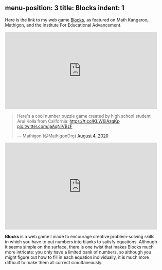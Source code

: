 
menu-position: 3
title: Blocks
indent: 1
---

Here is the link to my web game [Blocks](https://blocks-ak.web.app/), as featured on Math Kangaroo, Mathigon, and the Institute For Educational Advancement.

<iframe src="https://www.facebook.com/plugins/post.php?href=https%3A%2F%2Fwww.facebook.com%2Fpermalink.php%3Fstory_fbid%3D10161560955639899%26id%3D124767219898&show_text=false&width=500" width="500" height="253" style="border:none;overflow:hidden" scrolling="no" frameborder="0" allowfullscreen="true" allow="autoplay; clipboard-write; encrypted-media; picture-in-picture; web-share"></iframe>

<blockquote class="twitter-tweet"><p lang="en" dir="ltr">Here&#39;s a cool number puzzle game created by high school student Arul Kolla from California: <a href="https://t.co/KLW6lAzqKp">https://t.co/KLW6lAzqKp</a> <a href="https://t.co/jaAqNiVBzF">pic.twitter.com/jaAqNiVBzF</a></p>&mdash; Mathigon (@MathigonOrg) <a href="https://twitter.com/MathigonOrg/status/1290762776617590790?ref_src=twsrc%5Etfw">August 4, 2020</a></blockquote> <script async src="https://platform.twitter.com/widgets.js" charset="utf-8"></script> 

<iframe src="https://www.facebook.com/plugins/post.php?href=https%3A%2F%2Fwww.facebook.com%2FIEAgifted%2Fposts%2F10158198792685999&show_text=false&width=500" width="500" height="285" style="border:none;overflow:hidden" scrolling="no" frameborder="0" allowfullscreen="true" allow="autoplay; clipboard-write; encrypted-media; picture-in-picture; web-share"></iframe>

**Blocks** is a web game I made to encourage creative problem-solving skills in which you have to put numbers into blanks to satisfy equations. Although it seems simple on the surface, there is one twist that makes Blocks much more intricate: you only have a limited bank of numbers, so although you might figure out how to fill in each equation individually, it is much more difficult to make them all correct simultaneously.